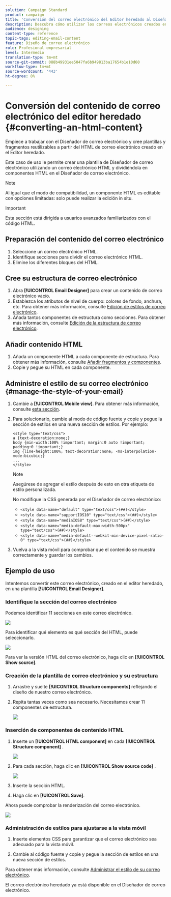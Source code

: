 ```yaml
---
solution: Campaign Standard
product: campaign
title: 'Conversión del correo electrónico del Editor heredado al Diseñador de correo electrónico '
description: Descubra cómo utilizar los correos electrónicos creados en el correo electrónico del Editor heredado al Diseñador de correo electrónico.
audience: designing
content-type: reference
topic-tags: editing-email-content
feature: Diseño de correo electrónico
role: Profesional empresarial
level: Intermedio
translation-type: tm+mt
source-git-commit: 088b49931ee5047fa6b949813ba17654b1e10d60
workflow-type: tm+mt
source-wordcount: '443'
ht-degree: 8%

---
```



# Conversión del contenido de correo electrónico del editor heredado {#converting-an-html-content}

Empiece a trabajar con el Diseñador de correo electrónico y cree plantillas y fragmentos reutilizables a partir del HTML de correo electrónico creado en el Editor heredado.

Este caso de uso le permite crear una plantilla de Diseñador de correo electrónico utilizando un correo electrónico HTML y dividiéndola en componentes HTML en el Diseñador de correo electrónico.

>[!NOTE]
>
>Al igual que el modo de compatibilidad, un componente HTML es editable con opciones limitadas: solo puede realizar la edición in situ.

>[!IMPORTANT]
>
>Esta sección está dirigida a usuarios avanzados familiarizados con el código HTML.

## Preparación del contenido del correo electrónico

1. Seleccione un correo electrónico HTML.
1. Identifique secciones para dividir el correo electrónico HTML.
1. Elimine los diferentes bloques del HTML.

## Cree su estructura de correo electrónico

1. Abra **[!UICONTROL Email Designer]** para crear un contenido de correo electrónico vacío.
1. Establezca los atributos de nivel de cuerpo: colores de fondo, anchura, etc. Para obtener más información, consulte [Edición de estilos de correo electrónico](../../designing/using/styles.md).
1. Añada tantos componentes de estructura como secciones. Para obtener más información, consulte [Edición de la estructura de correo electrónico](../../designing/using/designing-from-scratch.md#defining-the-email-structure).

## Añadir contenido HTML

1. Añada un componente HTML a cada componente de estructura. Para obtener más información, consulte [Añadir fragmentos y componentes](../../designing/using/designing-from-scratch.md#defining-the-email-structure).
1. Copie y pegue su HTML en cada componente.

## Administre el estilo de su correo electrónico {#manage-the-style-of-your-email}

1. Cambie a **[!UICONTROL Mobile view]**. Para obtener más información, consulte [esta sección](../../designing/using/plain-text-html-modes.md#switching-to-mobile-view).

1. Para solucionarlo, cambie al modo de código fuente y copie y pegue la sección de estilos en una nueva sección de estilos. Por ejemplo:

   ```
   <style type="text/css">
   a {text-decoration:none;}
   body {min-width:100% !important; margin:0 auto !important; padding:0 !important;}
   img {line-height:100%; text-decoration:none; -ms-interpolation-mode:bicubic;}
   ...
   </style>
   ```

   >[!NOTE]
   >
   >Asegúrese de agregar el estilo después de esto en otra etiqueta de estilo personalizada.
   >
   >No modifique la CSS generada por el Diseñador de correo electrónico:
   >
   >* `<style data-name="default" type="text/css">(##)</style>`
   >* `<style data-name="supportIOS10" type="text/css">(##)</style>`
   >* `<style data-name="mediaIOS8" type="text/css">(##)</style>`
   >* `<style data-name="media-default-max-width-500px" type="text/css">(##)</style>`
   >* `<style data-name="media-default--webkit-min-device-pixel-ratio-0" type="text/css">(##)</style>`


1. Vuelva a la vista móvil para comprobar que el contenido se muestra correctamente y guardar los cambios.

## Ejemplo de uso

Intentemos convertir este correo electrónico, creado en el editor heredado, en una plantilla **[!UICONTROL Email Designer]**.

### Identifique la sección del correo electrónico

Podemos identificar 11 secciones en este correo electrónico.

![](assets/html-dce-view-mail.png)

Para identificar qué elemento es qué sección del HTML, puede seleccionarlo.

![](assets/breadcrumbs.png)

Para ver la versión HTML del correo electrónico, haga clic en **[!UICONTROL Show source]**.

### Creación de la plantilla de correo electrónico y su estructura

1. Arrastre y suelte **[!UICONTROL Structure components]** reflejando el diseño de nuestro correo electrónico.

1. Repita tantas veces como sea necesario. Necesitamos crear 11 componentes de estructura.

   ![](assets/structure-components-migration.png)

### Inserción de componentes de contenido HTML

1. Inserte un **[!UICONTROL HTML component]** en cada **[!UICONTROL Structure component]** .

   ![](assets/html-components.png)

1. Para cada sección, haga clic en **[!UICONTROL Show source code]** .

   ![](assets/show-source-code.png)

1. Inserte la sección HTML.

1. Haga clic en **[!UICONTROL Save]**.

Ahora puede comprobar la renderización del correo electrónico.

![](assets/migrated-email-result.png)

### Administración de estilos para ajustarse a la vista móvil

1. Inserte elementos CSS para garantizar que el correo electrónico sea adecuado para la vista móvil.

1. Cambie al código fuente y copie y pegue la sección de estilos en una nueva sección de estilos.

Para obtener más información, consulte [Administrar el estilo de su correo electrónico](#manage-the-style-of-your-email).

El correo electrónico heredado ya está disponible en el Diseñador de correo electrónico.